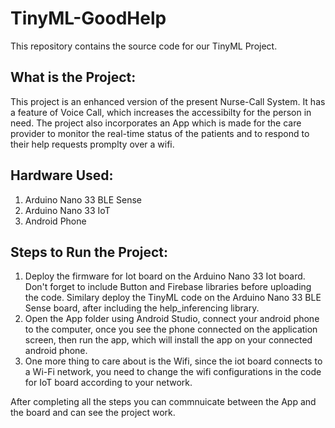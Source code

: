# TinyML-GoodHelp
This repository contains the source code for our TinyML Project.

## What is the Project:
This project is an enhanced version of the present Nurse-Call System. It has a feature of Voice Call, which increases the accessibilty for the person in need. The project also incorporates an App which is made for the care provider to monitor the real-time status of the patients and to respond to their help requests promplty over a wifi.

## Hardware Used:
1. Arduino Nano 33 BLE Sense
2. Arduino Nano 33 IoT
3. Android Phone

## Steps to Run the Project:

1. Deploy the firmware for Iot board on the Arduino Nano 33 Iot board. Don't forget to include Button and Firebase libraries before uploading the code. Similary deploy the TinyML code on the Arduino Nano 33 BLE Sense board, after including the help_inferencing library.
2. Open the App folder using Android Studio, connect your android phone to the computer, once you see the phone connected on the application screen, then run the app, which will install the app on your connected android phone.
3. One more thing to care about is the Wifi, since the iot board connects to a Wi-Fi network, you need to change the wifi configurations in the code for IoT board according to your network.

After completing all the steps you can commnuicate between the App and the board and can see the project work.
